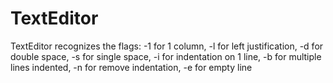 # TextEditor

TextEditor recognizes the flags:
-1 for 1 column,
-l for left justification,
-d for double space,
-s for single space,
-i for indentation on 1 line,
-b for multiple lines indented,
-n for remove indentation,
-e for empty line
